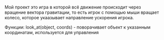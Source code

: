 Мой проект это игра в которой всё движение происходит через вращение вектора гравитации, то есть игрок с помощью мыши вращает колесо, которое укаазывает направление ускорения игрока.

Функции:
  look_at(object, coords) - поворачивает объект к указанным координатам, используется для управления
  
